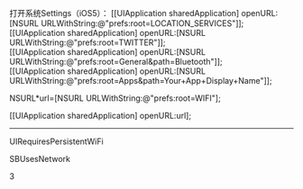 打开系统Settings（iOS5）：
[[UIApplication sharedApplication] openURL:[NSURL URLWithString:@"prefs:root=LOCATION_SERVICES"]];  
[[UIApplication sharedApplication] openURL:[NSURL URLWithString:@"prefs:root=TWITTER"]];  
[[UIApplication sharedApplication] openURL:[NSURL URLWithString:@"prefs:root=General&path=Bluetooth"]];  
[[UIApplication sharedApplication] openURL:[NSURL URLWithString:@"prefs:root=Apps&path=Your+App+Display+Name"]];

NSURL*url=[NSURL URLWithString:@"prefs:root=WIFI"];

[[UIApplication sharedApplication] openURL:url];

-------------------------------------

<key>UIRequiresPersistentWiFi</key>

<true/>

<key>SBUsesNetwork</key>

<string>3</string>

